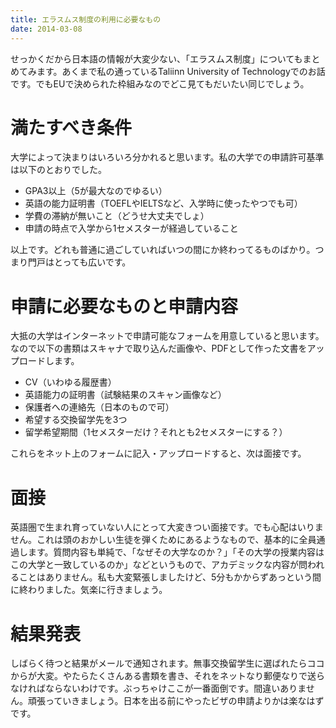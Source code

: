 ```yaml
---
title: エラスムス制度の利用に必要なもの
date: 2014-03-08
---
```


せっかくだから日本語の情報が大変少ない、「エラスムス制度」についてもまとめてみます。あくまで私の通っているTaliinn University of Technologyでのお話です。でもEUで決められた枠組みなのでどこ見てもだいたい同じでしょう。

# 満たすべき条件
大学によって決まりはいろいろ分かれると思います。私の大学での申請許可基準は以下のとおりでした。

- GPA3以上（5が最大なのでゆるい）
- 英語の能力証明書（TOEFLやIELTSなど、入学時に使ったやつでも可）
- 学費の滞納が無いこと（どうせ大丈夫でしょ）
- 申請の時点で入学から1セメスターが経過していること

以上です。どれも普通に過ごしていればいつの間にか終わってるものばかり。つまり門戸はとっても広いです。

# 申請に必要なものと申請内容
大抵の大学はインターネットで申請可能なフォームを用意していると思います。なので以下の書類はスキャナで取り込んだ画像や、PDFとして作った文書をアップロードします。

- CV（いわゆる履歴書）
- 英語能力の証明書（試験結果のスキャン画像など）
- 保護者への連絡先（日本のもので可）
- 希望する交換留学先を3つ
- 留学希望期間（1セメスターだけ？それとも2セメスターにする？）

これらをネット上のフォームに記入・アップロードすると、次は面接です。

# 面接
英語圏で生まれ育っていない人にとって大変きつい面接です。でも心配はいりません。これは頭のおかしい生徒を弾くためにあるようなもので、基本的に全員通過します。質問内容も単純で、「なぜその大学なのか？」「その大学の授業内容はこの大学と一致しているのか」などというもので、アカデミックな内容が問われることはありません。私も大変緊張しましたけど、5分もかからずあっという間に終わりました。気楽に行きましょう。

# 結果発表
しばらく待つと結果がメールで通知されます。無事交換留学生に選ばれたらココからが大変。やたらたくさんある書類を書き、それをネットなり郵便なりで送らなければならないわけです。ぶっちゃけここが一番面倒です。間違いありません。頑張っていきましょう。日本を出る前にやったビザの申請よりかは楽なはずです。
